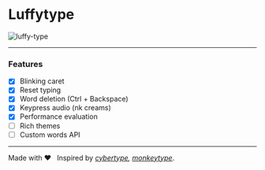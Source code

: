 # Luffytype


![luffy-type](https://github.com/user-attachments/assets/ef34ed59-3381-4a79-9713-61b8b4692e10)


---

### Features

- [x] Blinking caret
- [x] Reset typing
- [x] Word deletion (Ctrl + Backspace)
- [x] Keypress audio (nk creams)
- [x] Performance evaluation
- [ ] Rich themes
- [ ] Custom words API

---

Made with  ❤ &nbsp; Inspired by *[cybertype](https://github.com/MananTank/cybertype), [monkeytype](https://github.com/monkeytypegame/monkeytype)*.
